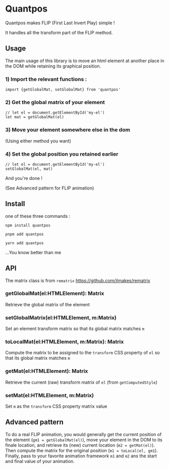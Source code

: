 # Quantpos

Quantpos makes FLIP (First Last Invert Play) simple !

It handles all the transform part of the FLIP method.

## Usage

The main usage of this library is to move an html element at another place in the DOM while retaining its graphical position.

### 1) Import the relevant functions :

```
import {getGlobalMat, setGlobalMat} from 'quantpos'
```

### 2) Get the global matrix of your element
```
// let el = document.getElementById('my-el')
let mat = getGlobalMat(el)
```

### 3) Move your element somewhere else in the dom
(Using either method you want)

### 4) Set the global position you retained earlier
```
// let el = document.getElementById('my-el')
setGlobalMat(el, mat)
```

And you're done !

(See Advanced pattern for FLIP animation)

## Install

one of these three commands :

```
npm install quantpos
```

```
pnpm add quantpos
```

```
yarn add quantpos
```

...You know better than me

## API

The matrix class is from `rematrix` https://github.com/jlmakes/rematrix

### getGlobalMat(el:HTMLElement): Matrix
Retrieve the global matrix of the element

### setGlobalMatrix(el:HTMLElement, m:Matrix)
Set an element transform matrix so that its global matrix matches `m`

### toLocalMat(el:HTMLElement, m:Matrix): Matrix
Compute the matrix to be assigned to the `transform` CSS property of `el` so that its global matrix matches `m`

### getMat(el:HTMLElement): Matrix
Retrieve the current (raw) transform matrix of `el` (from `getComputedStyle`)

### setMat(el:HTMLElement, m:Matrix)
Set `m` as the `transform` CSS property matrix value

## Advanced pattern

To do a real FLIP animation, you would generally get the current position of the element (`gm1 = getGlobalMat(el)`), move your element in the DOM to its finale location, and retrieve its (new) current location (`m2 = getMat(el)`). Then compute the matrix for the original position (`m1 = toLocal(el, gm1`).
Finally, pass to your favorite animation framework `m1` and `m2` ans the start and final value of your animation.



